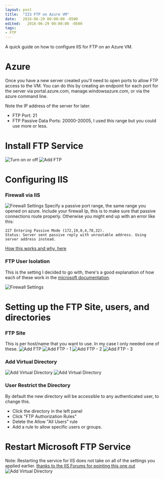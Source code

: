 ```yaml
---
layout: post
title:  "IIS FTP on Azure VM"
date:   2016-06-29 00:00:00 -0500
edited:   2016-06-29 00:00:00 -0500
tags:
- FTP
---
```



A quick guide on how to configure IIS for FTP on an Azure VM.
<!--more-->


# Azure

Once you have a new server created you'll need to open ports to allow FTP access to the VM. You can do this by creating an endpoint for each port for the server via portal.azure.com, manage.windowsazure.com, or via the azure command line.

Note the IP address of the server for later.

* FTP Port: 21
* FTP Passive Data Ports: 20000-20005, I used this range but you could use more or less.

# Install FTP Service
![Turn on or off](./assets/iis-ftp-azure/turnwindowsfeaturesonoff.jpg)
![Add FTP](./assets/iis-ftp-azure/addfeatures.jpg)

# Configuring IIS

### Firewall via IIS
![Firewall Settings](./assets/iis-ftp-azure/firewall.png)
Specify a passive port range, the same range you opened on azure.
Include your firewall Ip, this is to make sure that passive connections route properly. Otherwise you might end up with an error like this:

```shell
227 Entering Passive Mode (172,19,0,4,78,32).
Status:	Server sent passive reply with unroutable address. Using server address instead.
```

[How this works and why, here](http://grantcurell.com/2013/12/31/failed-to-retrieve-directory-listing-filezilla-connecting-to-iis-behind-nat/)



### FTP User Isolation
This is the setting I decided to go with, there's a good explanation of how each of these work in the [microsoft documentation](https://www.iis.net/configreference/system.applicationhost/sites/site/ftpserver/userisolation).

![Firewall Settings](./assets/iis-ftp-azure/isolation.png)

# Setting up the FTP Site, users, and directories

### FTP Site
This is per host/name that you want to use. In my case I only needed one of these.
![Add FTP](./assets/iis-ftp-azure/addftpsite.jpg)
![Add FTP - 1](./assets/iis-ftp-azure/addftp-step1.jpg)
![Add FTP - 2](./assets/iis-ftp-azure/addftp-step2.jpg)
![Add FTP - 3](./assets/iis-ftp-azure/addftp-step3.jpg)

### Add Virtual Directory
![Add Virtual Directory](./assets/iis-ftp-azure/addvdirectory.jpg)
![Add Virtual Directory](./assets/iis-ftp-azure/addvdirectory-2.jpg)

### User Restrict the Directory
By default the new directory will be accessible to any authenticated user, to change this.
- Click the directory in the left panel
- Click "FTP Authorization Rules"
- Delete the Allow "All Users" rule
- Add a rule to allow specific users or groups.

# Restart Microsoft FTP Service
Note: Restarting the service for IIS does not take on all of the settings you applied earlier. [thanks to the IIS Forums for pointing this one out](https://forums.iis.net/t/1189918.aspx)
![Add Virtual Directory](./assets/iis-ftp-azure/ftpservice.jpg)
